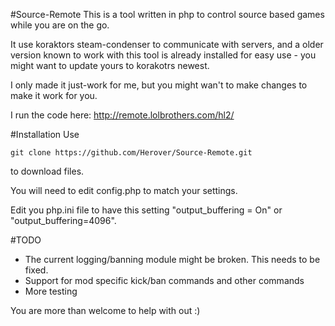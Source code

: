 #Source-Remote
This is a tool written in php to control source based games while you are on the go.

It use koraktors steam-condenser to communicate with servers, and a older version known to work with this tool is already installed for easy use - you might want to update yours to korakotrs newest.

I only made it just-work for me, but you might wan't to make changes to make it work for you.

I run the code here: http://remote.lolbrothers.com/hl2/

#Installation
Use 

    git clone https://github.com/Herover/Source-Remote.git 
    
to download files.

You will need to edit config.php to match your settings.

Edit you php.ini file to have this setting "output_buffering = On" or "output_buffering=4096".

#TODO
 * The current logging/banning module might be broken. This needs to be fixed.
 * Support for mod specific kick/ban commands and other commands
 * More testing



You are more than welcome to help with out :)
